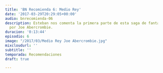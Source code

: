 ```yaml
---
title: 'BN Recomienda 6: Medio Rey'
date: '2017-03-29T20:29:05+00:00'
audio: bnrecomienda-06
description: Esteban nos comenta la primera parte de esta saga de fantasía escrita
  por Joe Abercrombie.
duracion: '0:13:44'
episodio: 6
image: "/2017/03/Medio Rey Joe Abercrombie.jpg"
mixcloudurl: ''
subtitle: ''
temporada: Recomendaciones
draft: true

---
```

